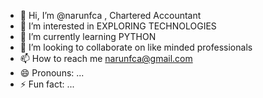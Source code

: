 - 👋 Hi, I’m @narunfca , Chartered Accountant
- 👀 I’m interested in EXPLORING TECHNOLOGIES
- 🌱 I’m currently learning PYTHON
- 💞️ I’m looking to collaborate on like minded professionals
- 📫 How to reach me narunfca@gmail.com  
- 😄 Pronouns: ...
- ⚡ Fun fact: ...

<!---
narunfca/narunfca is a ✨ special ✨ repository because its `README.md` (this file) appears on your GitHub profile.
You can click the Preview link to take a look at your changes.
--->
